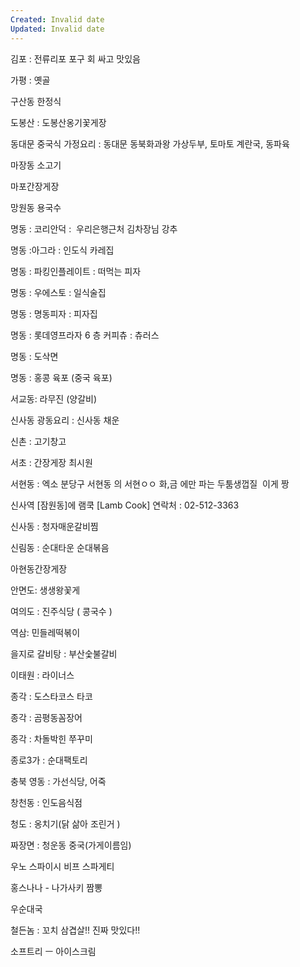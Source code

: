 ```yaml
---
Created: Invalid date
Updated: Invalid date
---
```

김포 : 전류리포 포구 회 싸고 맛있음

가평 : 옛골

구산동 한정식

도봉산 : 도봉산옹기꽃게장

동대문 중국식 가정요리 : 동대문 동북화과왕 가상두부, 토마토 계란국, 동파육

마장동 소고기

마포간장게장

망원동 용국수

명동 : 코리안덕 :  우리은행근처 김차장님 강추

명동 :아그라 : 인도식 카레집

명동 : 파킹인플레이트 : 떠먹는 피자

명동 : 우에스토 : 일식술집

명동 : 명동피자 : 피자집

명동 : 롯데영프라자 6 층 커피츄 : 츄러스

명동 : 도삭면

명동 : 홍콩 육포 (중국 육포)

서교동: 라무진 (양갈비)

신사동 광동요리 : 신사동 채운

신촌 : 고기창고

서초 : 간장게장 최시원

서현동 : 엑소 분당구 서현동 의 서현ㅇㅇ 화,금 에만 파는 두툼생껍질  이게 짱

신사역 [잠원동]에 램쿡 [Lamb Cook] 연락처 : 02-512-3363

신사동 : 청자매운갈비찜

신림동 : 순대타운 순대볶음

아현동간장게장

안면도: 생생왕꽃게

여의도 : 진주식당 ( 콩국수 )

역삼: 민들레떡볶이

을지로 갈비탕 : 부산숯불갈비

이태원 : 라이너스

종각 : 도스타코스 타코

종각 : 곰평동꼼장어

종각 : 차돌박힌 쭈꾸미

종로3가 : 순대팩토리

충북 영동 : 가선식당, 어죽

창천동 : 인도음식점

청도 : 옹치기(닭 삶아 조린거 )

짜장면 : 청운동 중국(가게이름임)

우노 스파이시 비프 스파게티

홍스나나 - 나가사키 짬뽕

우순대국

철든놈 : 꼬치 삼겹살!! 진짜 맛있다!!

소프트리 ㅡ 아이스크림